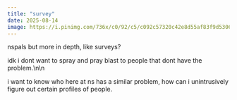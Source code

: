 ```yaml
---
title: "survey"
date: 2025-08-14
image: https://i.pinimg.com/736x/c0/92/c5/c092c57320c42e8d55af83f9d5306314.jpg
---
```


nspals but more in depth, like surveys?

idk i dont want to spray and pray blast to people that dont have the problem.\n\n

i want to know who here at ns has a similar problem, how can i unintrusively figure out certain profiles of people.
